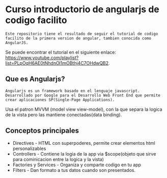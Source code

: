 # Curso introductorio de angularjs de codigo facilito

    Este repositorio tiene el resultado de seguir el tutorial de codigo facilito de la primera version de angular, tambien conocida como AngularJS.
 Se puede encontrar el tutorial en el siguiente enlace: https://www.youtube.com/playlist?list=PLpOqH6AE0tNhdnOl1mOBthj4C7OHdwQB2.


## Que es Angularjs? 

    Angularjs es un framework basado en el lenguaje javascript. Desarrollado por Google para el Desarrollo Web Front End que permite crear aplicaciones SP(Single-Page Applications). 
Usa el patron MVVM (model view view-model), con la que separa la logica de la vista pero las mantiene conectadas(data binding). 


## Conceptos principales

* Directives - HTML con superpoderes, permite crear elementos html personalizables
* Controllers -  Contiene la logia de la app via $scope(objeto que sirve para cominicacion entre la logica y la vista)
* Factories y Services - Organiza y comparte codigo en tu app
* Filters - Dan formato a tus datos cuando son presentados.

